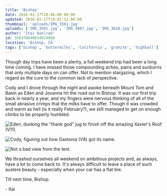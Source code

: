 ```yaml
---
title: 'Bishop'
date: 2016-02-17T18:46:00-08:00
updated: 2016-02-17T19:01:22-08:00
thumbnail: 'uploads/IMG_3581.jpg'
uploads: ['IMG_3581.jpg', 'IMG_3607.jpg', 'IMG_3616.jpg']
author: 'Itai Axelrad'
id: 350370840634974960
location: 'Bishop, CA'
tags: ['bishop', 'buttermilks', 'California', 'granite', 'highball']
---
```


Though day trips have been a plenty, a full weekend trip had been a long time coming. I have missed those compounding aches, pains and sunburns that only multiple days on can offer. Not to mention stargazing, which I regard as the cure to the common lack of perspective.

Cody and I drove through the night and awoke beneath Mount Tom and Basin as Eden and Jovanna hit the road out to Bishop. It was our first trip back in nearly a year, and my fingers were nervous thinking of all of the small abrasive crimps that the milks have to offer. Though it was crowded and warm as hell (is it really February?), we still managed to get on enough climbs to be properly humbled.

![Eden, dunking the "thank god" jug to finish off the amazing Xavier's Roof (V11).](uploads/IMG_3581.jpg)

![Cody, figuring out how Gastonia (V8) got its name.](uploads/IMG_3607.jpg)

![Not a bad view from the tent.](uploads/IMG_3616.jpg)

We thrashed ourselves all weekend on ambitious projects and, as always, have a lot to come back to. It's always difficult to leave a place of such austere beauty - especially when your car has a flat tire.

Till next time, Bishop.

\- Itai
